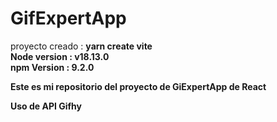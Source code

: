 # GifExpertApp
proyecto creado : <b>yarn create vite<b>
<br/>
Node version : <b>v18.13.0<b/>
<br/>
npm Version : <b>9.2.0<b/>
<br/>

<p>Este es mi repositorio del proyecto de GiExpertApp de React</p>
<p>Uso de API Gifhy</p>



